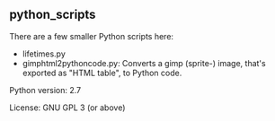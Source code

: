 ## python_scripts

There are a few smaller Python scripts here:

- lifetimes.py
- gimphtml2pythoncode.py: Converts a gimp (sprite-) image, that's exported as "HTML table", to Python code.

Python version: 2.7

License: GNU GPL 3 (or above)
